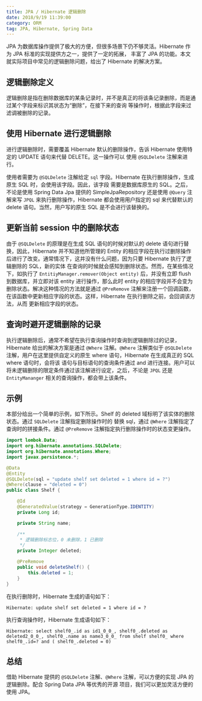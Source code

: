 ```yaml
---
title: JPA / Hibernate 逻辑删除
date: 2018/9/19 11:39:00
category: ORM
tag: JPA, Hibernate, Spring Data
---
```


JPA 为数据库操作提供了极大的方便，但很多场景下仍不够灵活。Hibernate 作为 JPA 标准的实现提供方之一，提供了一定的拓展，
丰富了 JPA 的功能。本文就实际项目中常见的逻辑删除问题，给出了 Hibernate 的解决方案。

## 逻辑删除定义

逻辑删除是指在删除数据库的某条记录时，并不是真正的将该条记录删除，而是通过某个字段来标识其状态为“删除”，在接下来的查询
等操作时，根据此字段来过滤调被删除的记录。

## 使用 Hibernate 进行逻辑删除

进行逻辑删除时，需要覆盖 Hibernate 默认的删除操作，告诉 Hibernate 使用特定的 UPDATE 语句来代替 DELETE。这一操作可以
使用 `@SQLDelete` 注解来进行。

使用者需要为 `@SQLDelete` 注解给定 `sql` 字段。Hibernate 在执行删除操作，生成原生 SQL 时，会使用该字段。因此，该字段
需要是数据库原生的 SQL。之后，不论是使用 Spring Data Jpa 提供的 SimpleJpaRepository 还是使用 `@Query` 注解来写 `JPQL`
来执行删除操作，Hibernate 都会使用用户指定的 sql 来代替默认的 delete 语句。当然，用户写的原生 SQL 是不会进行该替换的。

## 更新当前 session 中的删除状态

由于 `@SQLDelete` 的原理是在生成 SQL 语句的时候对默认的 delete 语句进行替换，因此，Hibernate 并不知道他所管理的 Entity
的相应字段在执行过删除操作后进行了改变。通常情况下，这并没有什么问题，因为只要 Hibernate 执行了逻辑删除的 SQL，新的实体
在查询的时候就会感知到删除状态。然而，在某些情况下，如执行了 `EntitiyManager.remover(Object entity)` 后，并没有立即
flush 到数据库，并立即对该 entity 进行操作，那么此时 entity 的相应字段并不会变为删除状态。解决这种情况的方法就是通过
`@PreRemove` 注解来注册一个回调函数，在该函数中更新相应字段的状态。这样，Hibernate 在执行删除之前，会回调该方法，从而
更新相应字段的状态。

## 查询时避开逻辑删除的记录

执行逻辑删除后，通常不希望在执行查询操作时查询到逻辑删除过的记录，Hibernate 给出的解决方案是通过 `@Where` 注解。`@Where`
注解类似于 `@SQLDelete` 注解，用户在这里提供自定义的原生 where 语句，Hibernate 在生成真正的 SQL where 语句时，会将该
语句与目标语句的查询条件通过 and 进行连接。用户可以将未逻辑删除的限定条件通过该注解进行设定，之后，不论是 `JPQL` 还是
`EntityMananger` 相关的查询操作，都会带上该条件。

## 示例

本部分给出一个简单的示例，如下所示。Shelf 的 deleted 域标明了该实体的删除状态。通过 `SQLDelete` 注解指定删除操作时的
替换 sql，通过 `@Where` 注解指定了查询时的拼接条件。通过 `@PreRemove` 注解指定执行删除操作时的状态变更操作。

```java
import lombok.Data;
import org.hibernate.annotations.SQLDelete;
import org.hibernate.annotations.Where;
import javax.persistence.*;

@Data
@Entity
@SQLDelete(sql = "update shelf set deleted = 1 where id = ?")
@Where(clause = "deleted = 0")
public class Shelf {

    @Id
    @GeneratedValue(strategy = GenerationType.IDENTITY)
    private Long id;

    private String name;

    /**
     * 逻辑删除标志位，0 未删除，1 已删除
     */
    private Integer deleted;

    @PreRemove
    public void deleteShelf() {
        this.deleted = 1;
    }
}
```

在执行删除时，Hibernate 生成的语句如下：

```
Hibernate: update shelf set deleted = 1 where id = ?
```

执行查询操作时，Hibernate 生成语句如下：

```
Hibernate: select shelf0_.id as id1_0_0_, shelf0_.deleted as deleted2_0_0_, shelf0_.name as name3_0_0_ from shelf shelf0_ where shelf0_.id=? and ( shelf0_.deleted = 0)
```

## 总结

借助 Hibernate 提供的 `@SQLDelete` 注解、`@Where` 注解，可以方便的实现 JPA 的逻辑删除。配合 Spring Data JPA 等优秀的开源
项目，我们可以更加灵活方便的使用 JPA。